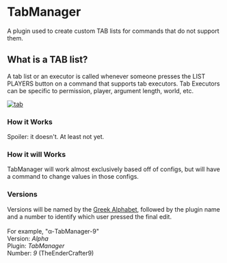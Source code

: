 # TabManager
A plugin used to create custom TAB lists for commands that do not support them.

## What is a TAB list?
A tab list or an executor is called whenever someone presses the LIST PLAYERS button on a command that supports
tab executors. Tab Executors can be specific to permission, player, argument length, world, etc.

<a href="https://ibb.co/cOp6N5"><img src="https://preview.ibb.co/cbWLh5/tab.gif" alt="tab" border="0" /></a>

### How it Works
Spoiler: it doesn't. At least not yet.

### How it will Works
TabManager will work almost exclusively based off of configs, but will have a command to change values in those configs. 

### Versions
Versions will be named by the <a href="https://en.wikipedia.org/wiki/Greek_alphabet">Greek Alphabet</a>, followed by the plugin name and a number to identify which user pressed the final edit. 
<br>
<br>
For example, "α-TabManager-9"
<br>
Version: <i>Alpha</i>
<br>
Plugin: <i>TabManager</i>
<br>
Number: <i>9</i> (TheEnderCrafter9)
